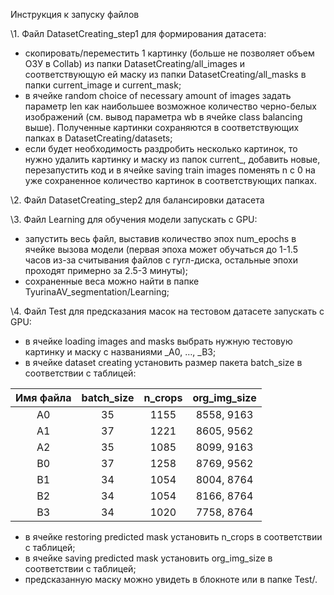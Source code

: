 ﻿Инструкция к запуску файлов

\1. Файл DatasetCreating\_step1 для формирования датасета:

- скопировать/переместить 1 картинку (больше не позволяет объем ОЗУ в Collab) из папки DatasetCreating/all\_images и соответствующую ей маску из папки DatasetCreating/all\_masks в папки current\_image и current\_mask;
- в ячейке random choice of necessary amount of images задать параметр len как наибольшее возможное количество черно-белых изображений (см. вывод параметра wb в ячейке class balancing выше). Полученные картинки сохраняются в соответствующих папках в DatasetCreating/datasets;
- если будет необходимость раздробить несколько картинок, то нужно удалить картинку и маску из папок current\_, добавить новые, перезапустить код и в ячейке saving train images поменять n с 0 на уже сохраненное количество картинок в соответствующих папках.

\2. Файл DatasetCreating\_step2 для балансировки датасета

\3. Файл Learning для обучения модели запускать с GPU:

- запустить весь файл, выставив количество эпох num\_epochs в ячейке вызова модели (первая эпоха может обучаться до 1-1.5 часов из-за считывания файлов с гугл-диска, остальные эпохи проходят примерно за 2.5-3 минуты);
- сохраненные веса можно найти в папке TyurinaAV\_segmentation/Learning;

\4. Файл Test для предсказания масок на тестовом датасете запускать с GPU:

- в ячейке loading images and masks выбрать нужную тестовую картинку и маску с названиями \_A0, …, \_B3;
- в ячейке dataset creating установить размер пакета batch\_size в соответствии с таблицей:

|Имя файла|batch\_size|n\_crops|org\_img\_size|
| :-: | :-: | :-: | :-: |
|A0|35|1155|8558, 9163|
|A1|37|1221|8605, 9562|
|A2|35|1085|8099, 9163|
|B0|37|1258|8769, 9562|
|B1|34|1054|8004, 8764|
|B2|34|1054|8166, 8764|
|B3|34|1020|7758, 8764|

- в ячейке restoring predicted mask установить n\_crops в соответствии с таблицей;
- в ячейке saving predicted mask установить org\_img\_size в соответствии с таблицей;
- предсказанную маску можно увидеть в блокноте или в папке Test/.
